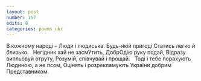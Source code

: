 ```yaml
---
layout: post
number: 157
edits: 8
categories: poems ukr
---
```


В кожному народі – 
Люди і людиська.
Будь-якій пригоді 
Статись легко й близько.
 
Негідник хай не засмУтить,
ДобрОдію руку подай,
Відразу випльовуй отруту,
Розумій, співчувай і прощай.
 
Тоді і тебе порахують
Людиною, а не псом,
Оцінять і розрекламують
України добрим
Представником.
